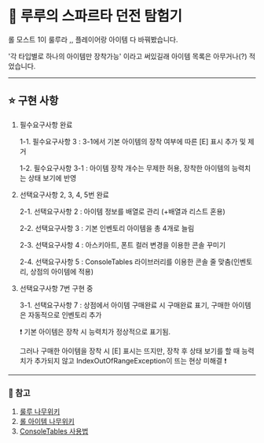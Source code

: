 # 🔮 루루의 스파르타 던전 탐험기


롤 모스트 1이 룰루라 ,, 플레이어랑 아이템 다 바꿔봤습니다. 


'각 타입별로 하나의 아이템만 장착가능' 이라고 써있길래 아이템 목록은 아무거나(?) 적었습니다. 


---
## ⭐ 구현 사항


1. 필수요구사항 완료


   1-1. 필수요구사항 3 : 3-1에서 기본 아이템의 장착 여부에 따른 [E] 표시 추가 및 제거

   1-2. 필수요구사항 3-1 : 아이템 장착 개수는 무제한 허용, 장착한 아이템의 능력치는 상태 보기에 반영

   
3. 선택요구사항 2, 3, 4, 5번 완료

   
   2-1. 선택요구사항 2 : 아이템 정보를 배열로 관리 (+배열과 리스트 혼용)

   
   2-2. 선택요구사항 3 : 기본 인벤토리 아이템을 총 4개로 늘림


   2-3. 선택요구사항 4 : 아스키아트, 폰트 컬러 변경을 이용한 콘솔 꾸미기


   2-4. 선택요구사항 5 : ConsoleTables 라이브러리를 이용한 콘솔 줄 맞춤(인벤토리, 상점의 아이템에 적용)


4. 선택요구사항 7번 구현 중


   3-1. 선택요구사항 7 : 상점에서 아이템 구매완료 시 구매완료 표기, 구매한 아이템은 자동적으로 인벤토리 추가


   ❗ 기본 아이템은 장착 시 능력치가 정상적으로 표기됨.


   그러나 구매한 아이템을 장착 시 [E] 표시는 뜨지만, 장착 후 상태 보기를 할 때 능력치가 추가되지 않고 IndexOutOfRangeException이 뜨는 현상 미해결 ❗


   



---
### 🔗 참고
1. [룰루 나무위키](https://namu.wiki/w/%EB%A3%B0%EB%A3%A8(%EB%A6%AC%EA%B7%B8%20%EC%98%A4%EB%B8%8C%20%EB%A0%88%EC%A0%84%EB%93%9C)#s-9.1.2)
2. [롤 아이템 나무위키](https://namu.wiki/w/%EB%A6%AC%EA%B7%B8%20%EC%98%A4%EB%B8%8C%20%EB%A0%88%EC%A0%84%EB%93%9C/%EC%95%84%EC%9D%B4%ED%85%9C/%EC%A0%84%EC%84%A4#s-2.4.10)
3. [ConsoleTables 사용법](https://www.nuget.org/packages/ConsoleTables/)
